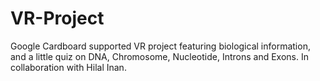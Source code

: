 # VR-Project
Google Cardboard supported VR project featuring biological information, and a little quiz on DNA, Chromosome, Nucleotide, Introns and Exons. In collaboration with Hilal Inan.

